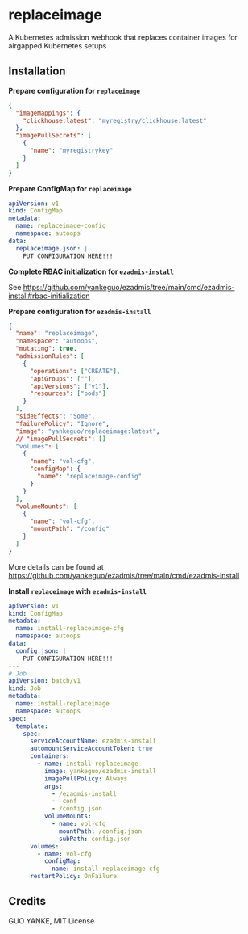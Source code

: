 # replaceimage

A Kubernetes admission webhook that replaces container images for airgapped Kubernetes setups

## Installation

**Prepare configuration for `replaceimage`**

```json
{
  "imageMappings": {
    "clickhouse:latest": "myregistry/clickhouse:latest"
  },
  "imagePullSecrets": [
    {
      "name": "myregistrykey"
    }
  ]
}
```

**Prepare ConfigMap for `replaceimage`**

```yaml
apiVersion: v1
kind: ConfigMap
metadata:
  name: replaceimage-config
  namespace: autoops
data:
  replaceimage.json: |
    PUT CONFIGURATION HERE!!!
```

**Complete RBAC initialization for `ezadmis-install`**

See https://github.com/yankeguo/ezadmis/tree/main/cmd/ezadmis-install#rbac-initialization

**Prepare configuration for `ezadmis-install`**

```json
{
  "name": "replaceimage",
  "namespace": "autoops",
  "mutating": true,
  "admissionRules": [
    {
      "operations": ["CREATE"],
      "apiGroups": [""],
      "apiVersions": ["v1"],
      "resources": ["pods"]
    }
  ],
  "sideEffects": "Some",
  "failurePolicy": "Ignore",
  "image": "yankeguo/replaceimage:latest",
  // "imagePullSecrets": []
  "volumes": [
    {
      "name": "vol-cfg",
      "configMap": {
        "name": "replaceimage-config"
      }
    }
  ],
  "volumeMounts": [
    {
      "name": "vol-cfg",
      "mountPath": "/config"
    }
  ]
}
```

More details can be found at https://github.com/yankeguo/ezadmis/tree/main/cmd/ezadmis-install

**Install `replaceimage` with `ezadmis-install`**

```yaml
apiVersion: v1
kind: ConfigMap
metadata:
  name: install-replaceimage-cfg
  namespace: autoops
data:
  config.json: |
    PUT CONFIGURATION HERE!!!
---
# Job
apiVersion: batch/v1
kind: Job
metadata:
  name: install-replaceimage
  namespace: autoops
spec:
  template:
    spec:
      serviceAccountName: ezadmis-install
      automountServiceAccountToken: true
      containers:
        - name: install-replaceimage
          image: yankeguo/ezadmis-install
          imagePullPolicy: Always
          args:
            - /ezadmis-install
            - -conf
            - /config.json
          volumeMounts:
            - name: vol-cfg
              mountPath: /config.json
              subPath: config.json
      volumes:
        - name: vol-cfg
          configMap:
            name: install-replaceimage-cfg
      restartPolicy: OnFailure
```

## Credits

GUO YANKE, MIT License
